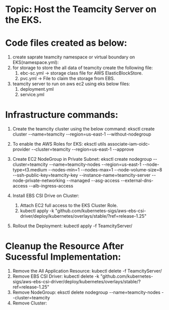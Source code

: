 # Topic: Host the Teamcity Server on the EKS.

# Code files created as below:
1. create saprate teamcity namespace or virtual boundary on EKS(namespace.yml):
2. for storage to store the all data of teamcity create the following file:
    1. ebc-sc.yml -> storage class file for AWS ElasticBlockStore.
    2. pvc.yml -> File to claim the storage from EBS.
3. teamcity server to run on aws ec2 using eks below files:
    1. deployment.yml
    2. service.yml

# Infrastructure commands:

1. Create the teamcity cluster using the below command:
    eksctl create cluster --name=teamcity --region=us-east-1 --without-nodegroup

2. To enable the AWS Roles for EKS:
    eksctl utils associate-iam-oidc-provider --cluster=teamcity --region=us-east-1 --approve

3. Create EC2 NodeGroup in Private Subnet:
    eksctl create nodegroup --cluster=teamcity --name=teamcity-nodes --region=us-east-1 --node-type=t3.medium --nodes-min=1 --nodes-max=1 --node-volume-size=8 --ssh-public-key=teamcity-key --instance-name=teamcity-server --node-private-networking --managed --asg-access --external-dns-access --alb-ingress-access

4. Install EBS CSI Drive on Cluster:
    1. Attach EC2 full access to the EKS Cluster Role.
    2. kubectl apply -k "github.com/kubernetes-sigs/aws-ebs-csi-driver/deploy/kubernetes/overlays/stable/?ref=release-1.25"

5. Rollout the Deployment:
    kubectl apply -f TeamcityServer/


# Cleanup the Resource After Sucessful Implementation:

1. Remove the All Application Resource: kubectl delete -f TeamcityServer/
2. Remove EBS CSI Driver: kubectl delete -k "github.com/kubernetes-sigs/aws-ebs-csi-driver/deploy/kubernetes/overlays/stable/?ref=release-1.25"
3. Remove NodeGroup: eksctl delete nodegroup --name=teamcity-nodes --cluster=teamcity
4. Remove Cluster: 